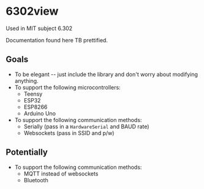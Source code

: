 # 6302view

Used in MIT subject 6.302

Documentation found here TB prettified.

## Goals

* To be elegant -- just include the library and don't worry about modifying anything.
* To support the following microcontrollers:
   * Teensy
   * ESP32
   * ESP8266
   * Arduino Uno
* To support the following communication methods:
   * Serially (pass in a `HardwareSerial` and BAUD rate)
   * Websockets (pass in SSID and p/w)

## Potentially

* To support the following communication methods:
   * MQTT instead of websockets
   * Bluetooth
